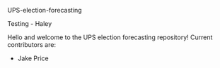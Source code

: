 UPS-election-forecasting

Testing - Haley

Hello and welcome to the UPS election forecasting repository! Current contributors are:

* Jake Price